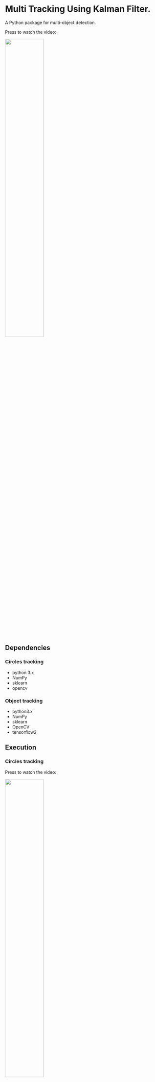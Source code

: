 


# Multi Tracking Using Kalman Filter.


A Python package for multi-object detection.


Press to watch the video:

[<img src="http://i3.ytimg.com/vi/4F954rXDHiA/hqdefault.jpg" width="50%">](https://www.youtube.com/watch?v=4F954rXDHiA)



## Dependencies

### Circles tracking

- python 3.x
- NumPy
- sklearn
- opencv

### Object tracking

- python3.x
- NumPy
- sklearn
- OpenCV
- tensorflow2


## Execution


### Circles tracking


Press to watch the video:

[<img src="http://i3.ytimg.com/vi/f1iMJtOTRtE/hqdefault.jpg" width="50%">](https://www.youtube.com/watch?v=f1iMJtOTRtE)




#### Create and track data simultaneously

This option creates random sample data while tracking the data simultaneously.

To run:

```bash
python createAndTrackSimpleData.py --ball {Number of circles to track}
```

- ball: int. Number of balls to track. The default value is set to 5.

#### Create data

This option creates a short video of multiple circles randomly moving.

To run:

```bash
python createSimpleData.py --name {Name of the file} --ball {Number of circles to track}
```

- name: str. The name of the video this code creates. Defalut name is "ex5". The file will be saved
in the video folder in "avi" format.
- ball: int. Number of balls to track. The default value is set to 5.

#### Track data

This option opens a short video of multiple circles randomly moving and tracking them.

To run:

```bash
python simpleMultiTracker.py --name {Name of the file} --save {True or False} 
```

- name: str. The name of the video this code reads. Defalut name is "ex5.avi". 
- save: bool. True for saving the file and False for not. The default value is set to False. 
if set to True, saves the file in the "savedVideo" folder.

### Object tracking

#### Pre-Execution step

- This package uses a yolov3 model. The yolov3 model was generated following this tutorial:

[implementation-of-yolov3-simplified](https://www.analyticsvidhya.com/blog/2021/06/implementation-of-yolov3-simplified/)

- The model's name is "yolo_darknet" and is saved in the "model" file.
- The classes' names are located in the "data" folder.

In the case of using another model, change MODEL_SIZE (image input size) values in "yoloDetector.py" to the relevant ones.

#### Track data

This option opens a short video of multiple moving objects and tracks them.

To run:

```bash
python yoloMultiTracker.py --VideoName {Name of the file} --save {True or False} 
```

- name: str. The name of the video this code reads. Defalut name is "video/1.mp4". 
- save: bool. "True" for saving the file and "False" for not. The default value is set to False. 
if set to True, saves the file in the "savedVideo" folder.






